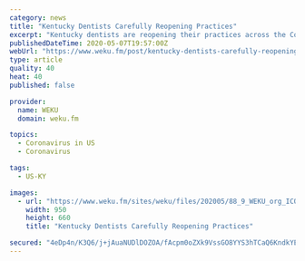 ```yaml
---
category: news
title: "Kentucky Dentists Carefully Reopening Practices"
excerpt: "Kentucky dentists are reopening their practices across the Commonwealth. It’s not a one size fits all when it comes to delivering dental care during this"
publishedDateTime: 2020-05-07T19:57:00Z
webUrl: "https://www.weku.fm/post/kentucky-dentists-carefully-reopening-practices"
type: article
quality: 40
heat: 40
published: false

provider:
  name: WEKU
  domain: weku.fm

topics:
  - Coronavirus in US
  - Coronavirus

tags:
  - US-KY

images:
  - url: "https://www.weku.fm/sites/weku/files/202005/88_9_WEKU_org_ICON.jpg"
    width: 950
    height: 660
    title: "Kentucky Dentists Carefully Reopening Practices"

secured: "4eDp4n/K3Q6/j+jAuaNUDlDOZOA/fAcpm0oZXk9VssGO8YYS3hTCaQ6KndkYE3fmCH+7C1xh/39/OM47s2UyfF1tXBU6cezZ+rHMqQMH8cGDew1WcUTyB+t2Aeg93jUXqlmMpj9yE4q66np2ssuf00ezsEVp0Y4RY5sv2Hm4qIEuvVVSC62IiVsJ38ljwN/5fsh0yxQWjdpp2ghAlauQPW6vfYkrKjL95pjZiEdX8hQogrcr7KqAGt8sjba7y29bDWVq+Fj7j/hmMBfy0AqAvmJAc1HWc4rWrLbxh+FZ+ZvDNcTtWmHVIE2xJCBCvZ6c;+RyGNBJZJh1Xo8XVZukA5Q=="
---
```



